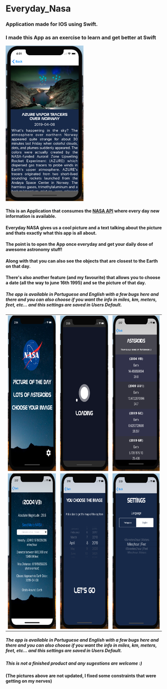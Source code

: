 # Everyday_Nasa

 ### Application made for IOS using Swift.
 ### I made this App as an exercise to learn and get better at Swift
 
 
 <img src="images/Screen%20Shot%202019-04-08%20at%2016.01.23.png" height="500"> 
 
 #### This is an Application that consumes the [NASA API](https://api.nasa.gov/index.html) where every day new information is available.
 #### Everyday NASA gives us a cool picture and a text talking about the picture and thats exactly what this app is all about.
 #### The point is to open the App once everyday and get your daily dose of awesome astronomy stuff!
 #### Along with that you can also see the objects that are closest to the Earth on that day.
 #### There's also another feature (and my favourite) that allows you to choose a date (all the way to june 16th 1995) and se the picture of that day.

 ##### The app is available in Portuguese and English  with a few bugs here and there and you can also choose if you want the info in miles, km, meters, feet, etc... and this settings are saved in Users Default.

 
 |        |          |   |
| ------------- |:-------------:| -----:|
| <img src="images/Screen%20Shot%202019-04-08%20at%2014.54.23.png" height="500">    |<img src="images/Screen%20Shot%202019-04-08%20at%2014.55.46.png" height="500"> | <img src="images/Screen%20Shot%202019-04-08%20at%2014.57.12.png" height="500"> |
| <img src="images/Screen%20Shot%202019-04-08%20at%2014.57.32.png" height="500">      |  <img src="images/Screen%20Shot%202019-04-08%20at%2014.59.23.png" height="500">     |   <img src="images/Screen Shot%202019-04-08%20at%2014.59.44.png" height="500">|

 
 ##### The app is available in Portuguese and English  with a few bugs here and there and you can also choose if you want the info in miles, km, meters, feet, etc... and this settings are saved in Users Default.
 ##### This is not a finished product and any sugestions are welcome :)
 #### (The pictures above are not updated, I fixed some constraints that were getting on my nerves)

 
